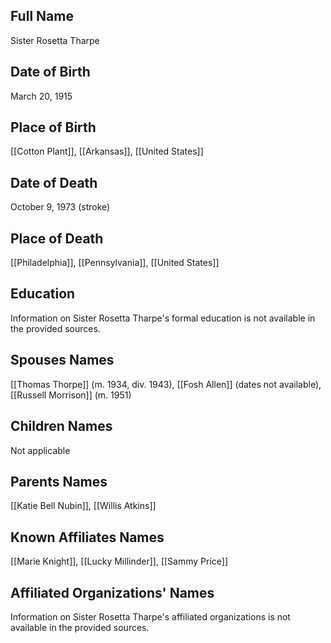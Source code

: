 
## Full Name
Sister Rosetta Tharpe

## Date of Birth
March 20, 1915

## Place of Birth
[[Cotton Plant]], [[Arkansas]], [[United States]]

## Date of Death
October 9, 1973 (stroke)

## Place of Death
[[Philadelphia]], [[Pennsylvania]], [[United States]]

## Education
Information on Sister Rosetta Tharpe's formal education is not available in the provided sources.

## Spouses Names
[[Thomas Thorpe]] (m. 1934, div. 1943),
[[Fosh Allen]] (dates not available),
[[Russell Morrison]] (m. 1951)

## Children Names
Not applicable

## Parents Names
[[Katie Bell Nubin]], [[Willis Atkins]]

## Known Affiliates Names
[[Marie Knight]],
[[Lucky Millinder]],
[[Sammy Price]]

## Affiliated Organizations' Names
Information on Sister Rosetta Tharpe's affiliated organizations is not available in the provided sources.


